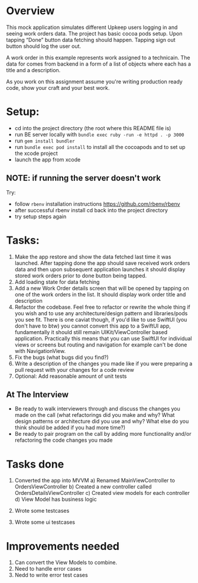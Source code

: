 # Overview

This mock application simulates different Upkeep users logging in and seeing work orders data. The project has basic cocoa pods setup.
Upon tapping “Done” button data fetching should happen. Tapping sign out button should log the user out.

A work order in this example represents work assigned to a technicain. The data for comes from backend in a form of a list of objects where each has a title and a description.

As you work on this assignment assume you're writing production ready code, show your craft and your best work.

# Setup:

- cd into the project directory (the root where this README file is)
- run BE server locally with `bundle exec ruby -run -e httpd . -p 3000`
- run `gem install bundler`
- run `bundle exec pod install` to install all the cocoapods and to set up the xcode project
- launch the app from xcode

## NOTE: if running the server doesn't work
Try:
- follow `rbenv` installation instructions https://github.com/rbenv/rbenv
- after successful rbenv install cd back into the project directory
- try setup steps again

# Tasks:

1. Make the app restore and show the data fetched last time it was launched. After tapping done the app should save received work orders data and then upon subsequent application launches it should display stored work orders prior to done button being tapped.
2. Add loading state for data fetching
3. Add a new Work Order details screen that will be opened by tapping on one of the work orders in the list. It should display work order title and description
4. Refactor the codebase. Feel free to refactor or rewrite the whole thing if you wish and to use any architecture/design pattern and libraries/pods you see fit. There is one caviat though, if you'd like to use SwiftUI (you don't have to btw) you cannot convert this app to a SwiftUI app, fundamentally it should still remain UIKit/ViewController based application. Practically this means that you can use SwiftUI for individual views or screens but routing and navigation for example can't be done with NavigationView.
5. Fix the bugs (what bugs did you find?)
6. Write a description of the changes you made like if you were preparing a pull request with your changes for a code review
7. Optional: Add reasonable amount of unit tests 

## At The Interview

- Be ready to walk interviewers through and discuss the changes you made on the call (what refactorings did you make and why? What design patterns or architecture did you use and why? What else do you think should be added if you had more time?)
- Be ready to pair program on the call by adding more functionality and/or refactoring the code changes you made



# Tasks done
1. Converted the app into MVVM
   a) Renamed MainViewController to OrdersViewController
   b) Created a new controller called OrdersDetailsViewController
   c) Created view models for each controller
   d) View Model has business logic

2. Wrote some testcases
3. Wrote some ui testcases

# Improvements needed

1. Can convert the View Models to combine.
2. Need to handle error cases
3. Nedd to write error test cases

